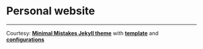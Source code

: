 # Personal website


---

Courtesy: [**Minimal Mistakes Jekyll theme**](https://github.com/mmistakes/minimal-mistakes) with [**template**](https://github.com/mmistakes/mm-github-pages-starter/generate) and [**configurations**](https://mmistakes.github.io/minimal-mistakes/docs/configuration/)
